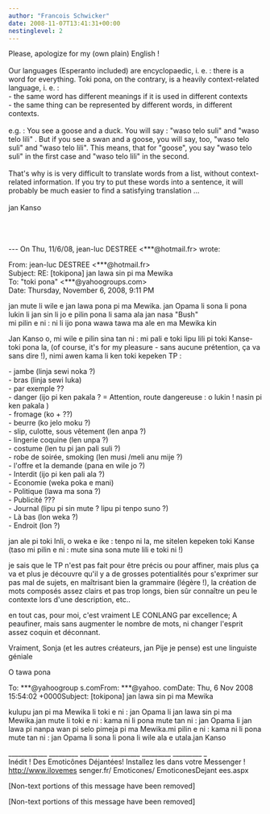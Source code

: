```yaml
---
author: "Francois Schwicker"
date: 2008-11-07T13:41:31+00:00
nestinglevel: 2
---
```

Please, apologize for my (own plain) English !  
   
Our languages (Esperanto included) are encyclopaedic, i. e. : there is a word for everything. Toki pona, on the contrary, is a heavily context-related language, i. e. :  
\- the same word has different meanings if it is used in different contexts  
\- the same thing can be represented by different words, in different contexts.  
   
e.g. : You see a goose and a duck. You will say : "waso telo suli" and "waso telo lili" . But if you see a swan and a goose, you will say, too, "waso telo suli" and "waso telo lili". This means, that for "goose", you say "waso telo suli" in the first case and "waso telo lili" in the second.    
   
That's why is is very difficult to translate words from a list, without context-related information. If you try to put these words into a sentence, it will probably be much easier to find a satisfying translation ...  
   
jan Kanso  
   
   
    
  
\--- On Thu, 11/6/08, jean-luc DESTREE <\*\*\*@hotmail.fr> wrote:  
  
From: jean-luc DESTREE <\*\*\*@hotmail.fr>  
Subject: RE: \[tokipona\] jan lawa sin pi ma Mewika  
To: "toki pona" <\*\*\*@yahoogroups.com>  
Date: Thursday, November 6, 2008, 9:11 PM  
  
  
  
  
  
  
  
  
  
jan mute li wile e jan lawa pona pi ma Mewika. jan Opama li sona li pona lukin li jan sin li jo e pilin pona li sama ala jan nasa "Bush"  
mi pilin e ni : ni li ijo pona wawa tawa ma ale en ma Mewika kin  
  
Jan Kanso o, mi wile e pilin sina tan ni : mi pali e toki lipu lili pi toki Kanse-toki pona la, (of course, it's for my pleasure - sans aucune prétention, ça va sans dire !), nimi awen kama li ken toki kepeken TP :  
  
\- jambe (linja sewi noka ?)  
\- bras (linja sewi luka)  
\- par exemple ??  
\- danger (ijo pi ken pakala ? = Attention, route dangereuse : o lukin ! nasin pi ken pakala )  
\- fromage (ko + ??)  
\- beurre (ko jelo moku ?)  
\- slip, culotte, sous vêtement (len anpa ?)  
\- lingerie coquine (len unpa ?)  
\- costume (len tu pi jan pali suli ?)  
\- robe de soirée, smoking (len musi /meli anu mije ?)  
\- l'offre et la demande (pana en wile jo ?)  
\- Interdit (ijo pi ken pali ala ?)  
\- Economie (weka poka e mani)  
\- Politique (lawa ma sona ?)  
\- Publicité ???  
\- Journal (lipu pi sin mute ? lipu pi tenpo suno ?)  
\- Là bas (lon weka ?)  
\- Endroit (lon ?)  
  
  
  
jan ale pi toki Inli, o weka e ike : tenpo ni la, me sitelen kepeken toki Kanse (taso mi pilin e ni : mute sina sona mute lili e toki ni !)  
  
je sais que le TP n'est pas fait pour être précis ou pour affiner, mais plus ça va et plus je découvre qu'il y a de grosses potentialités pour s'exprimer sur pas mal de sujets, en maîtrisant bien la grammaire (légère !), la création de mots composés assez clairs et pas trop longs, bien sûr connaître un peu le contexte lors d'une description, etc..  
  
en tout cas, pour moi, c'est vraiment LE CONLANG par excellence; A peaufiner, mais sans augmenter le nombre de mots, ni changer l'esprit assez coquin et déconnant.  
  
Vraiment, Sonja (et les autres créateurs, jan Pije je pense) est une linguiste géniale  
  
O tawa pona  
  
To: \*\*\*@yahoogroup s.comFrom: \*\*\*@yahoo. comDate: Thu, 6 Nov 2008 15:54:02 +0000Subject: \[tokipona\] jan lawa sin pi ma Mewika  
  
kulupu jan pi ma Mewika li toki e ni : jan Opama li jan lawa sin pi ma Mewika.jan mute li toki e ni : kama ni li pona mute tan ni : jan Opama li jan lawa pi nanpa wan pi selo pimeja pi ma Mewika.mi pilin e ni : kama ni li pona mute tan ni : jan Opama li sona li pona li wile ala e utala.jan Kanso  
  
\_\_\_\_\_\_\_\_\_\_\_\_ \_\_\_\_\_\_\_\_\_ \_\_\_\_\_\_\_\_\_ \_\_\_\_\_\_\_\_\_ \_\_\_\_\_\_\_\_\_ \_\_\_\_\_\_\_\_\_ \_  
Inédit ! Des Emoticônes Déjantées! Installez les dans votre Messenger !  
http://www.ilovemes senger.fr/ Emoticones/ EmoticonesDejant ees.aspx  
  
\[Non-text portions of this message have been removed\]  
  
  
  
  
  
  
  
  
  
  
  
  
  
  
  
  
  
  
\[Non-text portions of this message have been removed\]